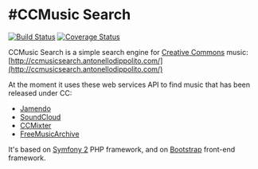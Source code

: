 # #CCMusic Search

[![Build Status](https://travis-ci.org/antodippo/ccmusicsearch.svg?branch=master)](https://travis-ci.org/antodippo/ccmusicsearch)
[![Coverage Status](https://coveralls.io/repos/antodippo/ccmusicsearch/badge.svg?branch=master&service=github)](https://coveralls.io/github/antodippo/ccmusicsearch?branch=master)

CCMusic Search is a simple search engine for [Creative Commons](http://creativecommons.org/about) music: 
[http://ccmusicsearch.antonellodippolito.com/](http://ccmusicsearch.antonellodippolito.com/)
 
At the moment it uses these web services API to find music that has been released under CC:

- [Jamendo](https://www.jamendo.com/)
- [SoundCloud](https://soundcloud.com/)
- [CCMixter](http://ccmixter.org/)
- [FreeMusicArchive](https://freemusicarchive.org/)
 
It's based on [Symfony 2](https://symfony.com/) PHP framework, and on [Bootstrap](http://getbootstrap.com/) front-end framework.